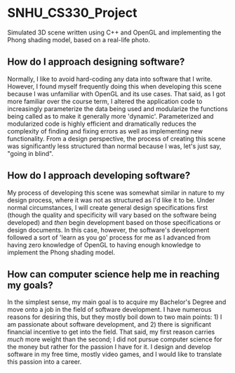 # SNHU_CS330_Project
Simulated 3D scene written using C++ and OpenGL and implementing the Phong shading model, based on a real-life photo.

## How do I approach designing software?
Normally, I like to avoid hard-coding any data into software that I write. However, I found myself frequently doing this when developing this scene because I was unfamiliar with OpenGL and its use cases. That said, as I got more familiar over the course term, I altered the application code to increasingly parameterize the data being used and modularize the functions being called as to make it generally more 'dynamic'. Parameterized and modularized code is highly efficient and dramatically reduces the complexity of finding and fixing errors as well as implementing new functionality. From a design perspective, the process of creating this scene was significantly less structured than normal because I was, let's just say, "going in blind".

## How do I approach developing software?
My process of developing this scene was somewhat similar in nature to my design process, where it was not as structured as I'd like it to be. Under normal circumstances, I will create general design specifications first (though the quality and specificity will vary based on the software being developed) and *then* begin development based on those specifications or design documents. In this case, however, the software's development followed a sort of 'learn as you go' process for me as I advanced from having zero knowledge of OpenGL to having enough knowledge to implement the Phong shading model.

## How can computer science help me in reaching my goals?
In the simplest sense, my main goal is to acquire my Bachelor's Degree and move onto a job in the field of software development. I have numerous reasons for desiring this, but they mostly boil down to two main points: 1) I am passionate about software development, and 2) there is significant financial incentive to get into the field. That said, my first reason carries *much* more weight than the second; I did not pursue computer science for the money but rather for the passion I have for it. I design and develop software in my free time, mostly video games, and I would like to translate this passion into a career.
